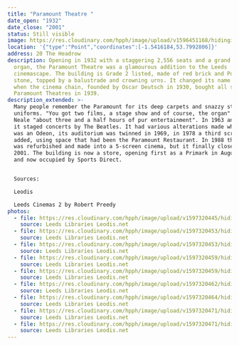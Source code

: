 ```yaml
---
title: "Paramount Theatre "
date_open: "1932"
date_close: "2001"
status: Still visible
image: https://res.cloudinary.com/hpph/image/upload/v1596451168/hidinginplainsight/paramounttheatre.svg
location: '{"type":"Point","coordinates":[-1.5416184,53.7992806]}'
address: 20 The Headrow
description: Opening in 1932 with a staggering 2,556 seats and a grand Wurlitzer
  organ, the Paramount Theatre was a glamourous addition to the Leeds
  cinemascape. The building is Grade 2 listed, made of red brick and Portland
  stone, topped by a balustrade and crowning urns. It changed its name to Odeon
  when the cinema chain, founded by Oscar Deutsch in 1930, bought all seven UK
  Paramount Theatres in 1939.
description_extended: >-
  Many people remember the Paramount for its deep carpets and snazzy staff
  uniforms. "You got two films, a stage show and of course, the organ" said K.W.
  Neale "about three and a half hours of pur entertainment". In 1963 and in 1964
  it staged concerts by The Beatles. It had various alterations made while it
  was an Odeon, its auditorium was twinned in 1969, in 1978 a third screen was
  added, using space that had been the Paramount Restaurant. In 1988 the Odeon
  was refurbished and made into a 5-screen cinema, but it finally closed in
  2001. The building is now a store, opening first as a Primark in August 2005
  and now occupied by Sports Direct.


  Sources:

  Leodis

  Leeds Cinemas 2 by Robert Preedy
photos:
  - file: https://res.cloudinary.com/hpph/image/upload/v1597320445/hidinginplainsight/Paramount_Theatre_Leeds_Libraries_4082.jpg
    source: Leeds Libraries Leodis.net
  - file: https://res.cloudinary.com/hpph/image/upload/v1597320453/hidinginplainsight/Paramount_Theatre_Leeds_Libraries_2002319_50324649.jpg
    source: Leeds Libraries Leodis.net
  - file: https://res.cloudinary.com/hpph/image/upload/v1597320453/hidinginplainsight/Paramount_Theatre_Leeds_Libraries_2002129_54211062.jpg
    source: Leeds Libraries Leodis.net
  - file: https://res.cloudinary.com/hpph/image/upload/v1597320459/hidinginplainsight/Paramount_Theatre_Leeds_Libraries_3606.jpg
    source: Leeds Libraries Leodis.net
  - file: https://res.cloudinary.com/hpph/image/upload/v1597320459/hidinginplainsight/Paramount_Theatre_Leeds_Libraries_2010623_170908.jpg
    source: Leeds Libraries Leodis.net
  - file: https://res.cloudinary.com/hpph/image/upload/v1597320462/hidinginplainsight/Paramount_Theatre_Leeds_Libraries_4079.jpg
    source: Leeds Libraries Leodis.net
  - file: https://res.cloudinary.com/hpph/image/upload/v1597320464/hidinginplainsight/Paramount_Theatre_Leeds_Libraries_2004225_19201296.jpg
    source: Leeds Libraries Leodis.net
  - file: https://res.cloudinary.com/hpph/image/upload/v1597320471/hidinginplainsight/Paramount_Theatre_Leeds_Libraries_2002319_60525149.jpg
    source: Leeds Libraries Leodis.net
  - file: https://res.cloudinary.com/hpph/image/upload/v1597320471/hidinginplainsight/Paramount_Theatre_Leeds_Libraries_2007514_163535.jpg
    source: Leeds Libraries Leodis.net
---
```

